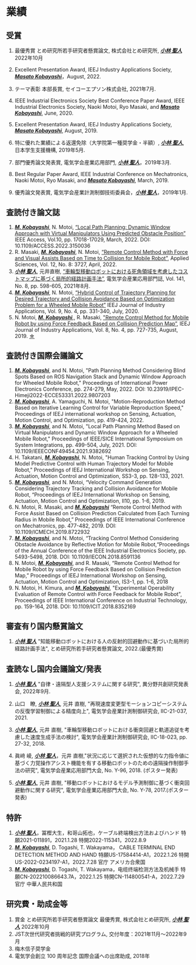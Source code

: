 # 業績

## 受賞
1. 最優秀賞 とめ研究所若手研究者懸賞論文, 株式会社とめ研究所, <ins>***小林 聖人***</ins> 2022年10月

1. Excellent Presentation Award, IEEJ Industry Applications Society,
<ins>***Masato Kobayashi***</ins>，August, 2022.

1. テーマ表彰 本部長賞, セイコーエプソン株式会社, 2021年7月.

1. IEEE Industrial Electronics Society Best Conference Paper Award, IEEE Industrial Electronics Society, Naoki Motoi, Ryo Masaki, and <ins>***Masato Kobayashi***</ins>, June, 2020.

1. Excellent Presentation Award, IEEJ Industry Applications Society,
<ins>***Masato Kobayashi***</ins>, August, 2019.

1. 特に優れた業績による返還免除（大学院第一種奨学金・半額）, <ins>***小林 聖人***</ins>, 日本学生支援機構, 2019年5月.

1. 部門優秀論文発表賞, 電気学会産業応用部門, <ins>***小林 聖人***</ins>，2019年3月.

1. Best Regular Paper Award, IEEE Industrial Conference on Mechatronics, Naoki Motoi, Ryo Masaki, and <ins>***Masato Kobayashi***</ins>, March, 2019.

1. 優秀論文発表賞, 電気学会産業計測制御技術委員会，<ins>***小林 聖人***</ins>，2019年1月.


## 査読付き論文誌
1. <ins>***M. Kobayashi***</ins>, N. Motoi, [“Local Path Planning: Dynamic Window Approach with Virtual Manipulators Using Predicted Obstacle Position”](https://ieeexplore.ieee.org/document/9707826) IEEE Access, Vol.10, pp. 17018-17029, March, 2022. DOI: 10.1109/ACCESS.2022.3150036 
1. R. Masaki, <ins>***M. Kobayashi***</ins>, N. Motoi, [“Remote Control Method with Force and Visual Assists Based on Time to Collision for Mobile Robot”](https://www.mdpi.com/2076-3417/12/8/3727), Applied Sciences, Vol. 12, No. 8: 3727, April, 2022.
1. <ins>***小林 聖人***</ins>, 元井直樹, [“車輪型移動ロボットにおける死角領域を考慮したコストマップに基づく局所的経路計画手法”](https://www.jstage.jst.go.jp/article/ieejias/141/8/141_598/_article/-char/ja/), 電気学会産業応用部門誌, Vol. 141, No. 8, pp. 598-605, 2021年8月.
1. <ins>***M. Kobayashi***</ins>, N. Motoi, [“Hybrid Control of Trajectory Planning for Desired Trajectory and Collision Avoidance Based on Optimization Problem for a Wheeled Mobile Robot”](https://www.jstage.jst.go.jp/article/ieejjia/9/4/9_331/_article/-char/ja/) IEEJ Journal of Industry Applications, Vol. 9, No. 4, pp. 331-340, July, 2020.
1. N. Motoi, <ins>***M. Kobayashi***</ins>,, R. Masaki, ["Remote Control Method for Mobile Robot by using Force Feedback Based on Collision Prediction Map”](https://www.jstage.jst.go.jp/article/ieejjia/8/4/8_727/_article/-char/ja/), IEEJ Journal of Industry Applications, Vol. 8, No. 4, pp. 727-735, August, 2019.
[☆](https://www.jstage.jst.go.jp/article/ieejjia/8/4/8_727/_article/-char/ja/)


## 査読付き国際会議論文
1. <ins>***M. Kobayashi***</ins>, and N. Motoi, "Path Planning Method Considering Blind Spots Based on ROS Navigation Stack and Dynamic Window Approach for Wheeled Mobile Robot," Proceedings of International Power Electronics Conference, pp. 274-279, May, 2022.
DOI: 10.23919/IPEC-Himeji2022-ECCE53331.2022.9807203
2. <ins>***M. Kobayashi***</ins>, A. Yamaguchi, N. Motoi, "Motion-Reproduction Method Based on Iterative Learning Control for Variable Reproduction Speed," Proceedings of IEEJ international workshop on Sensing, Actuation, Motion Control, and Optimization, pp. 419-424, 2022.
3. <ins>***M. Kobayashi***</ins>, and N. Motoi, "Local Path Planning Method Based on Virtual Manipulators and Dynamic Window Approach for a Wheeled Mobile Robot," Proceedings of IEEE/SICE International Symposium on System Integrations, pp. 499-504, July, 2021.
DOI: 10.1109/IEEECONF49454.2021.9382692
4. H. Takatani, <ins>***M. Kobayashi***</ins>, N. Motoi, "Human Tracking Control by Using Model Predictive Control with Human Trajectory Model for Mobile Robot," Proceedings of IEEJ International Workshop on Sensing, Actuation, Motion Control and Optimization, SS3-3, pp. 128-133, 2021.
5. <ins>***M. Kobayashi***</ins>, and N. Motoi, “Velocity Command Generation Considering Trajectory Tracking and Collision Avoidance for Mobile Robot, “Proceedings of IEEJ International Workshop on Sensing, Actuation, Motion Control and Optimization, II10, pp. 1-6, 2019.
6. N. Motoi, R. Masaki, and <ins>***M. Kobayashi***</ins> “Remote Control Method with Force Assist Based on Collision Prediction Calculated from Each Turning Radius in Mobile Robot,” Proceedings of IEEE International Conference on Mechatronics, pp. 477-482, 2019.
DOI: 10.1109/ICMECH.2019.8722932
7. <ins>***M. Kobayashi***</ins>, and N. Motoi, “Tracking Control Method Considering Obstacle Avoidance by Reflective Motion for Mobile Robot,“Proceedings of the Annual Conference of the IEEE Industrial Electronics Society, pp. 5493-5498, 2018.
DOI: 10.1109/IECON.2018.8591136
8. N. Motoi, <ins>***M. Kobayashi***</ins>, and R. Masaki, “Remote Control Method for Mobile Robot by using Force Feedback Based on Collision Prediction Map,” Proceedings of IEEJ International Workshop on Sensing, Actuation, Motion Control and Optimization, IS3-1, pp. 1-6, 2018
9. N. Motoi, H. Kimura, and <ins>***M. Kobayashi***</ins>, "Experimental Operability Evaluation of Remote Control with Force Feedback for Mobile Robot", Proceedings of IEEE International Conference on Industrial Technology, pp. 159-164, 2018.
DOI: 10.1109/ICIT.2018.8352169

## 審査有り国内懸賞論文
1. <ins>***小林 聖人***</ins> "知能移動ロボットにおける人の反射的回避動作に基づいた局所的経路計画手法", とめ研究所若手研究者懸賞論文, 2022.(最優秀賞)

## 査読なし国内会議論文/発表
1. <ins>***小林 聖人***</ins> "自律・遠隔型人支援システムに関する研究", 異分野共創研究発表会, 2022年9月.

1. 山口　瞭, <ins>***小林 聖人***</ins>, 元井 直樹, "再現速度変更型モーションコピーシステムの反復学習制御による精度向上", 電気学会産業計測制御研究会, IIC-21-037, 2021.
1. <ins>***小林 聖人***</ins>, 元井 直樹, "車輪型移動ロボットにおける衝突回避と軌道追従を考慮した速度生成手法の検討", 電気学会産業計測制御研究会, IIC-18-023, pp. 27-32, 2018.
1. 眞﨑 崚, <ins>***小林 聖人***</ins>，元井 直樹,"状況に応じて選択された仮想的な力指令値に基づく力覚操作アシスト機能を有する移動ロボットのための遠隔操作制御手法の研究",  電気学会産業応用部門大会, No. Y-96, 2018. (ポスター発表)
1. <ins>***小林 聖人***</ins>, 元井 直樹, "移動ロボットにおけるモデル予測制御に基づく衝突回避動作に関する研究", 電気学会産業応用部門大会, No. Y-78, 2017.(ポスター発表)

## 特許
1. <ins>***小林 聖人***</ins>，冨樫大生，和哥山拓也，ケーブル終端検出方法およびハンド
特願2021-011891，2021.1.28
特開2022-115341，2022.8.9
2. <ins>***M. Kobayashi***</ins>, D. Togashi, T. Wakayama，
CABLE TERMINAL END DETECTION METHOD AND HAND
特願US-17584414-A1，2022.1.26
特開US-2022-0234197-A1，2022.7.28
官庁 アメリカ合衆国 
3. <ins>***M. Kobayashi***</ins>, D. Togashi, T. Wakayama，电缆终端检测方法及机械手
特願CN-202210086643.7A，2022.1.25
特開CN-114800541-A，2022.7.29
官庁 中華人民共和国

## 研究費・助成金等
1. 賞金 とめ研究所若手研究者懸賞論文 最優秀賞, 株式会社とめ研究所, <ins>***小林 聖人***</ins> 2022年10月
1. JST次世代研究者挑戦的研究プログラム, 交付年度：2021年11月～2022年9月
1. 梅木信子奨学金
1. 電気学会創立 100 周年記念 国際会議への出席助成, 2018年
